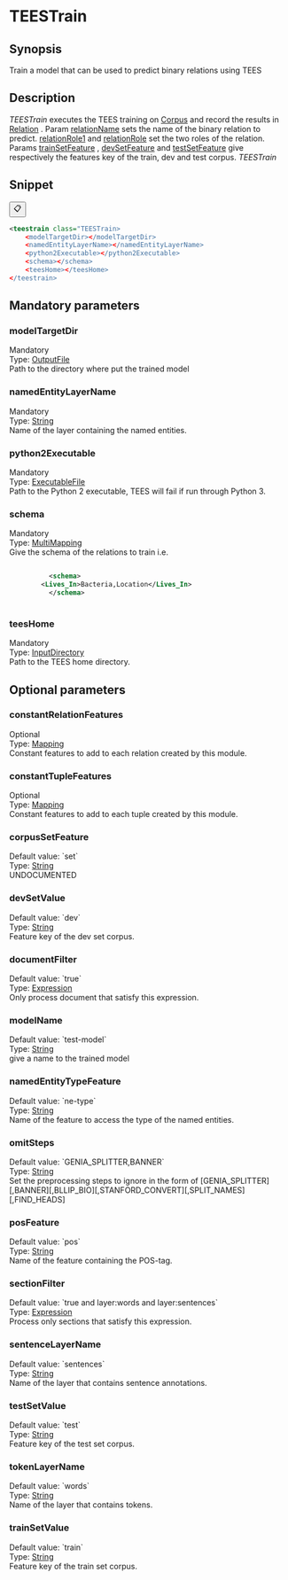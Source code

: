 <h1 class="module">TEESTrain</h1>

## Synopsis

Train a model that can be used to predict binary relations using TEES

## Description

 *TEESTrain* executes the TEES training on <a href="#Corpus" class="param">Corpus</a> and record the results in <a href="#Relation" class="param">Relation</a> . Param <a href="#relationName" class="param">relationName</a> sets the name of the binary relation to predict. <a href="#relationRole1" class="param">relationRole1</a> and <a href="#relationRole" class="param">relationRole</a> set the two roles of the relation. Params <a href="#trainSetFeature" class="param">trainSetFeature</a> , <a href="#devSetFeature" class="param">devSetFeature</a> and <a href="#testSetFeature" class="param">testSetFeature</a> give respectively the features key of the train, dev and test corpus. *TEESTrain* 

## Snippet



<button class="copy-code-button" title="Copy to clipboard" onclick="copy_code(this)">📋</button>
```xml
<teestrain class="TEESTrain>
    <modelTargetDir></modelTargetDir>
    <namedEntityLayerName></namedEntityLayerName>
    <python2Executable></python2Executable>
    <schema></schema>
    <teesHome></teesHome>
</teestrain>
```

## Mandatory parameters

<h3 id="modelTargetDir" class="param">modelTargetDir</h3>

<div class="param-level param-level-mandatory">Mandatory
</div>
<div class="param-type">Type: <a href="../converter/fr.inra.maiage.bibliome.util.files.OutputFile" class="converter">OutputFile</a>
</div>
Path to the directory where put the trained model

<h3 id="namedEntityLayerName" class="param">namedEntityLayerName</h3>

<div class="param-level param-level-mandatory">Mandatory
</div>
<div class="param-type">Type: <a href="../converter/java.lang.String" class="converter">String</a>
</div>
Name of the layer containing the named entities.

<h3 id="python2Executable" class="param">python2Executable</h3>

<div class="param-level param-level-mandatory">Mandatory
</div>
<div class="param-type">Type: <a href="../converter/fr.inra.maiage.bibliome.util.files.ExecutableFile" class="converter">ExecutableFile</a>
</div>
Path to the Python 2 executable, TEES will fail if run through Python 3.

<h3 id="schema" class="param">schema</h3>

<div class="param-level param-level-mandatory">Mandatory
</div>
<div class="param-type">Type: <a href="../converter/fr.inra.maiage.bibliome.alvisnlp.core.module.types.MultiMapping" class="converter">MultiMapping</a>
</div>
Give the schema of the relations to train i.e.

```xml

      	  <schema>
	    <Lives_In>Bacteria,Location</Lives_In>
      	  </schema>
	
```



<h3 id="teesHome" class="param">teesHome</h3>

<div class="param-level param-level-mandatory">Mandatory
</div>
<div class="param-type">Type: <a href="../converter/fr.inra.maiage.bibliome.util.files.InputDirectory" class="converter">InputDirectory</a>
</div>
Path to the TEES home directory.

## Optional parameters

<h3 id="constantRelationFeatures" class="param">constantRelationFeatures</h3>

<div class="param-level param-level-optional">Optional
</div>
<div class="param-type">Type: <a href="../converter/fr.inra.maiage.bibliome.alvisnlp.core.module.types.Mapping" class="converter">Mapping</a>
</div>
Constant features to add to each relation created by this module.

<h3 id="constantTupleFeatures" class="param">constantTupleFeatures</h3>

<div class="param-level param-level-optional">Optional
</div>
<div class="param-type">Type: <a href="../converter/fr.inra.maiage.bibliome.alvisnlp.core.module.types.Mapping" class="converter">Mapping</a>
</div>
Constant features to add to each tuple created by this module.

<h3 id="corpusSetFeature" class="param">corpusSetFeature</h3>

<div class="param-level param-level-default-value">Default value: `set`
</div>
<div class="param-type">Type: <a href="../converter/java.lang.String" class="converter">String</a>
</div>
UNDOCUMENTED

<h3 id="devSetValue" class="param">devSetValue</h3>

<div class="param-level param-level-default-value">Default value: `dev`
</div>
<div class="param-type">Type: <a href="../converter/java.lang.String" class="converter">String</a>
</div>
Feature key of the dev set corpus.

<h3 id="documentFilter" class="param">documentFilter</h3>

<div class="param-level param-level-default-value">Default value: `true`
</div>
<div class="param-type">Type: <a href="../converter/fr.inra.maiage.bibliome.alvisnlp.core.corpus.expressions.Expression" class="converter">Expression</a>
</div>
Only process document that satisfy this expression.

<h3 id="modelName" class="param">modelName</h3>

<div class="param-level param-level-default-value">Default value: `test-model`
</div>
<div class="param-type">Type: <a href="../converter/java.lang.String" class="converter">String</a>
</div>
give a name to the trained model

<h3 id="namedEntityTypeFeature" class="param">namedEntityTypeFeature</h3>

<div class="param-level param-level-default-value">Default value: `ne-type`
</div>
<div class="param-type">Type: <a href="../converter/java.lang.String" class="converter">String</a>
</div>
Name of the feature to access the type of the named entities.

<h3 id="omitSteps" class="param">omitSteps</h3>

<div class="param-level param-level-default-value">Default value: `GENIA_SPLITTER,BANNER`
</div>
<div class="param-type">Type: <a href="../converter/java.lang.String" class="converter">String</a>
</div>
Set the preprocessing steps to ignore in the form of [GENIA_SPLITTER][,BANNER][,BLLIP_BIO][,STANFORD_CONVERT][,SPLIT_NAMES][,FIND_HEADS]

<h3 id="posFeature" class="param">posFeature</h3>

<div class="param-level param-level-default-value">Default value: `pos`
</div>
<div class="param-type">Type: <a href="../converter/java.lang.String" class="converter">String</a>
</div>
Name of the feature containing the POS-tag.

<h3 id="sectionFilter" class="param">sectionFilter</h3>

<div class="param-level param-level-default-value">Default value: `true and layer:words and layer:sentences`
</div>
<div class="param-type">Type: <a href="../converter/fr.inra.maiage.bibliome.alvisnlp.core.corpus.expressions.Expression" class="converter">Expression</a>
</div>
Process only sections that satisfy this expression.

<h3 id="sentenceLayerName" class="param">sentenceLayerName</h3>

<div class="param-level param-level-default-value">Default value: `sentences`
</div>
<div class="param-type">Type: <a href="../converter/java.lang.String" class="converter">String</a>
</div>
Name of the layer that contains sentence annotations.

<h3 id="testSetValue" class="param">testSetValue</h3>

<div class="param-level param-level-default-value">Default value: `test`
</div>
<div class="param-type">Type: <a href="../converter/java.lang.String" class="converter">String</a>
</div>
Feature key of the test set corpus.

<h3 id="tokenLayerName" class="param">tokenLayerName</h3>

<div class="param-level param-level-default-value">Default value: `words`
</div>
<div class="param-type">Type: <a href="../converter/java.lang.String" class="converter">String</a>
</div>
Name of the layer that contains tokens.

<h3 id="trainSetValue" class="param">trainSetValue</h3>

<div class="param-level param-level-default-value">Default value: `train`
</div>
<div class="param-type">Type: <a href="../converter/java.lang.String" class="converter">String</a>
</div>
Feature key of the train set corpus.

